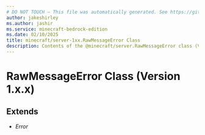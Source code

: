 ```yaml
---
# DO NOT TOUCH — This file was automatically generated. See https://github.com/mojang/minecraftapidocsgenerator to modify descriptions, examples, etc.
author: jakeshirley
ms.author: jashir
ms.service: minecraft-bedrock-edition
ms.date: 02/10/2025
title: minecraft/server-1xx.RawMessageError Class
description: Contents of the @minecraft/server.RawMessageError class (Version 1.x.x).
---
```

# RawMessageError Class (Version 1.x.x)

## Extends
- *Error*

